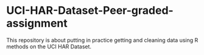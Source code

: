 # UCI-HAR-Dataset-Peer-graded-assignment
This repository is about putting in practice getting and cleaning data using R methods on the UCI HAR Dataset.
